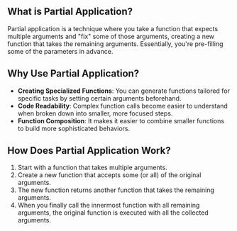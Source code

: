 ## What is Partial Application?

Partial application is a technique where you take a function that expects multiple arguments and "fix" some of those arguments, creating a new function that takes the remaining arguments. Essentially, you're pre-filling some of the parameters in advance.

## Why Use Partial Application?

- **Creating Specialized Functions**: You can generate functions tailored for specific tasks by setting certain arguments beforehand.
- **Code Readability**: Complex function calls become easier to understand when broken down into smaller, more focused steps.
- **Function Composition**: It makes it easier to combine smaller functions to build more sophisticated behaviors.

## How Does Partial Application Work?

1. Start with a function that takes multiple arguments.
2. Create a new function that accepts some (or all) of the original arguments.
3. The new function returns another function that takes the remaining arguments.
4. When you finally call the innermost function with all remaining arguments, the original function is executed with all the collected arguments.
